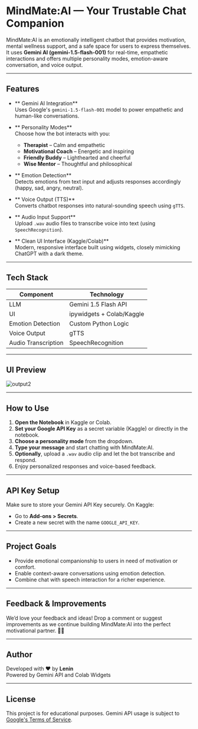 
#  MindMate:AI — Your Trustable Chat Companion

MindMate:AI is an emotionally intelligent chatbot that provides motivation, mental wellness support, and a safe space for users to express themselves. It uses **Gemini AI (gemini-1.5-flash-001)** for real-time, empathetic interactions and offers multiple personality modes, emotion-aware conversation, and voice output.

---

##  Features

- ** Gemini AI Integration**  
  Uses Google's `gemini-1.5-flash-001` model to power empathetic and human-like conversations.

- ** Personality Modes**  
  Choose how the bot interacts with you:
  - **Therapist** – Calm and empathetic
  - **Motivational Coach** – Energetic and inspiring
  - **Friendly Buddy** – Lighthearted and cheerful
  - **Wise Mentor** – Thoughtful and philosophical

- ** Emotion Detection**  
  Detects emotions from text input and adjusts responses accordingly (happy, sad, angry, neutral).

- ** Voice Output (TTS)**  
  Converts chatbot responses into natural-sounding speech using `gTTS`.

- ** Audio Input Support**  
  Upload `.wav` audio files to transcribe voice into text (using `SpeechRecognition`).

- ** Clean UI Interface (Kaggle/Colab)**  
  Modern, responsive interface built using widgets, closely mimicking ChatGPT with a dark theme.

---

##  Tech Stack

| Component            | Technology                |
|----------------------|---------------------------|
| LLM                  | Gemini 1.5 Flash API      |
| UI                   | ipywidgets + Colab/Kaggle |
| Emotion Detection    | Custom Python Logic       |
| Voice Output         | gTTS                      |
| Audio Transcription  | SpeechRecognition         |

---

##  UI Preview

![output2](https://github.com/user-attachments/assets/d962b487-58b8-4594-b6fe-b677561d8714)


---

##  How to Use

1. **Open the Notebook** in Kaggle or Colab.
2. **Set your Google API Key** as a secret variable (Kaggle) or directly in the notebook.
3. **Choose a personality mode** from the dropdown.
4. **Type your message** and start chatting with MindMate:AI.
5. **Optionally**, upload a `.wav` audio clip and let the bot transcribe and respond.
6. Enjoy personalized responses and voice-based feedback.

---

##  API Key Setup

Make sure to store your Gemini API Key securely. On Kaggle:

- Go to **Add-ons > Secrets**.
- Create a new secret with the name `GOOGLE_API_KEY`.

---

##  Project Goals

- Provide emotional companionship to users in need of motivation or comfort.
- Enable context-aware conversations using emotion detection.
- Combine chat with speech interaction for a richer experience.

---

##  Feedback & Improvements

We’d love your feedback and ideas! Drop a comment or suggest improvements as we continue building MindMate:AI into the perfect motivational partner. 🌈✨

---

## Author

Developed with ❤ by **Lenin**  
Powered by Gemini API and Colab Widgets

---

##  License

This project is for educational purposes. Gemini API usage is subject to [Google's Terms of Service](https://ai.google.dev/terms).
